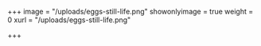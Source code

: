 +++
image = "/uploads/eggs-still-life.png"
showonlyimage = true
weight = 0
xurl = "/uploads/eggs-still-life.png"

+++
